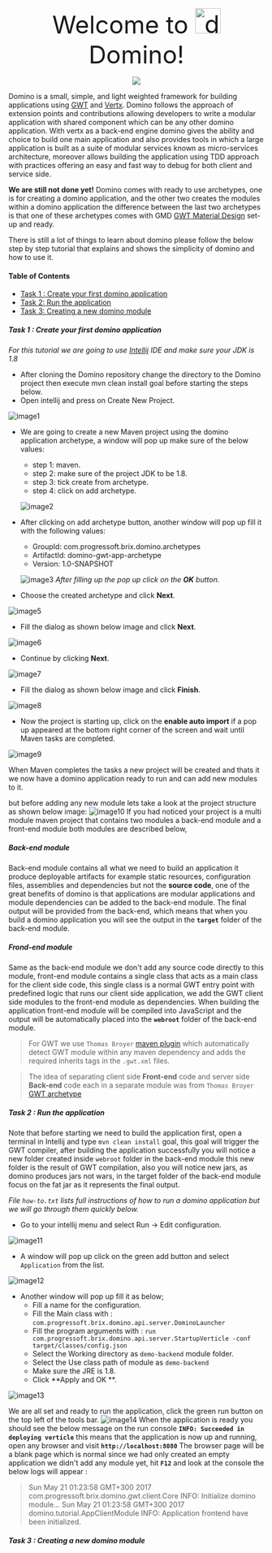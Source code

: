 <p align="center"><font size="20">Welcome to <img alt="domino"src="https://avatars2.githubusercontent.com/u/28739752?v=3&s=200" width="50"/> Domino! </font></p>
<p align="center">
  <a title="Gitter" href=""><img src="https://badges.gitter.im/Join%20Chat.svg"></a>
</p>

Domino is a small, simple, and  light weighted framework for building applications using  [GWT](http://www.gwtproject.org/)  and [Vertx](http://vertx.io/).  Domino follows the approach of extension points and contributions allowing developers to write a modular application with shared component which can be any other domino application. With vertx as a back-end engine domino gives the ability and choice to build one main application and also provides tools in which a large application is built as a suite of modular services known as micro-services architecture, moreover allows building the application using TDD approach with practices offering an easy and fast way to debug for both client and service side.

**We are still not done yet!** Domino comes with ready to use archetypes, one is for creating a domino application, and the other two creates the modules within a domino application the difference between the last two archetypes is that one of these archetypes comes with GMD [GWT Material Design](https://github.com/GwtMaterialDesign) set-up and ready.

There is still a lot of things to learn about domino please follow the below step by step tutorial that explains and shows the simplicity of domino and how to use it.

#### **Table of Contents**
* [Task 1 : Create your first domino application](#Task1)
* [Task 2: Run the application](#Task2)
* [Task 3: Creating a new domino module](#Task3)

##### **Task 1 : Create your first domino application** <a name="Task1"></a>
*For this tutorial we are going to use [Intellij](https://www.jetbrains.com/idea/) IDE and make sure your JDK is 1.8*

- After cloning the Domino repository change the directory to the Domino project then execute mvn clean install goal before starting the steps below.
- Open intellij and press on Create New Project.

![image1](https://raw.githubusercontent.com/GwtDomino/domino/0d80397597737c14f08032856adc6cba36b188a7/documents/012.png)

- We are going to create a new Maven project using the domino application archetype, a window will pop up make sure of the below values:
    - step 1: maven.
    - step 2: make sure of the project JDK to be 1.8.
    - step 3: tick create from archetype.
    - step 4: click on add archetype.
    
    ![image2](https://raw.githubusercontent.com/GwtDomino/domino/master/documents/013.png)
- After clicking on add archetype button, another window will pop up fill it with the following values: 
  - GroupId: com.progressoft.brix.domino.archetypes
  - ArtifactId: domino-gwt-app-archetype
  - Version: 1.0-SNAPSHOT
  
  ![image3](https://raw.githubusercontent.com/GwtDomino/domino/master/documents/014.png)
*After filling up the pop up click on the **OK** button.*
- Choose the created archetype and click **Next**.

![image5](https://raw.githubusercontent.com/GwtDomino/domino/master/documents/015.png)

- Fill the dialog as shown below image and click **Next**.			

![image6](https://raw.githubusercontent.com/GwtDomino/domino/master/documents/016.png)

- Continue by clicking **Next**.		

![image7](https://raw.githubusercontent.com/GwtDomino/domino/master/documents/017.png)

- Fill the dialog as shown below image and click **Finish**.	

![image8](https://raw.githubusercontent.com/GwtDomino/domino/master/documents/018.png)

- Now the project is starting up, click on the **enable auto import** if a pop up appeared  at the bottom right corner of the screen and wait until Maven tasks are completed.

![image9](https://raw.githubusercontent.com/GwtDomino/domino/master/documents/019.png)

When Maven completes the tasks a new project will be created and thats it we now have a domino application ready to run and can add new modules to it.

but before adding any new module lets take a look at the project structure as shown below image:
![image10](https://raw.githubusercontent.com/GwtDomino/domino/master/documents/)
If you had noticed your project is a multi module maven project that contains two modules a back-end module and a front-end module both modules are described below,

##### Back-end module
Back-end module contains all what we need to build an application it produce deployable artifacts for example static resources, configuration files, assemblies and dependencies but not the **source code**, one of the great benefits of domino is that applications are modular applications and module dependencies can be added to the back-end module. The final output will be provided from the back-end, which means that when you build a domino application you will see the output in the **`target`** folder of the back-end module.

##### Frond-end module
Same as the back-end module we don't add any source code directly to this module, front-end module contains a single class that acts as a main class for the client side code, this single class is a normal GWT entry point with predefined logic that runs our client side application, we add the GWT client side modules to the front-end module as dependencies. When building the application front-end module will be compiled into JavaScript and the output will be automatically placed into the **`webroot`** folder of the back-end module.

> For GWT we use `Thomas Broyer` [maven plugin](https://github.com/tbroyer/gwt-maven-plugin)  which automatically detect GWT module within any maven dependency and adds the required inherits tags in the `.gwt.xml` files.

> The idea of separating client side **Front-end** code and server side **Back-end** code each in a separate module was from `Thomas Broyer` [GWT archetype](https://github.com/tbroyer/gwt-maven-archetypes)

##### **Task 2 : Run the application** <a name="Task2"></a>
Note that before starting we need to build the application first, open a terminal in Intellij and type `mvn clean install` goal, this goal will trigger the GWT compiler,  after building the application successfully you will notice a new folder created inside `webroot` folder in the back-end module this new folder is the result of GWT compilation, also you will notice new jars, as domino produces jars not wars, in the target folder of the back-end module focus on the fat jar as it represents the final output.

*File `how-to.txt` lists full instructions of how to run a domino application but we will go through them quickly below.*

- Go to your intellij menu and select Run -> Edit configuration.

![image11](https://raw.githubusercontent.com/GwtDomino/domino/master/documents/020.png)

- A window will pop up click on the green add button  and select `Application` from the list.

![image12](https://raw.githubusercontent.com/GwtDomino/domino/master/documents/021.png)

- Another window will pop up fill it as below;
    - Fill a name for the configuration.
    - Fill the Main class with : `com.progressoft.brix.domino.api.server.DominoLauncher`
    - Fill the program arguments with : `run com.progressoft.brix.domino.api.server.StartupVerticle -conf target/classes/config.json`
    - Select the Working directory as `demo-backend` module folder.
    - Select the Use class path of module as `demo-backend`
    - Make sure the JRE is 1.8.
    - Click **Apply and OK **.

![image13](https://raw.githubusercontent.com/GwtDomino/domino/master/documents/022.png)

We are all set and ready to run the application, click the green run button on the top left of the tools bar.
![image14](https://raw.githubusercontent.com/GwtDomino/domino/master/documents/023.png)
When the application is ready you should see the below message on the run console
**`INFO: Succeeded in deploying verticle`**
this means that the application is now up and running,  open any browser and visit **`http://localhost:8080`**
The browser page will be a blank page which is normal since we had only created an empty application we didn't add any module yet, hit **`F12`**  and look at the console the below logs will appear :

> Sun May 21 01:23:58 GMT+300 2017 com.progressoft.brix.domino.gwt.client.Core
INFO: Initialize domino module...
Sun May 21 01:23:58 GMT+300 2017 domino.tutorial.AppClientModule
INFO: Application frontend have been initialized.

##### **Task 3 : Creating a new domino module** <a name="Task1"></a>


